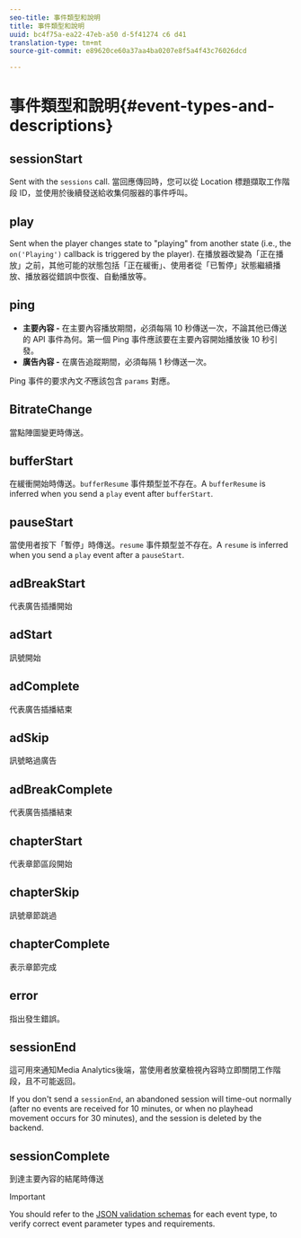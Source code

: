 ```yaml
---
seo-title: 事件類型和說明
title: 事件類型和說明
uuid: bc4f75a-ea22-47eb-a50 d-5f41274 c6 d41
translation-type: tm+mt
source-git-commit: e89620ce60a37aa4ba0207e8f5a4f43c76026dcd

---
```



# 事件類型和說明{#event-types-and-descriptions}

## sessionStart

Sent with the `sessions` call. 當回應傳回時，您可以從 Location 標題擷取工作階段 ID，並使用於後續發送給收集伺服器的事件呼叫。

## play

Sent when the player changes state to "playing" from another state (i.e., the `on('Playing')` callback is triggered by the player). 在播放器改變為「正在播放」之前，其他可能的狀態包括「正在緩衝」、使用者從「已暫停」狀態繼續播放、播放器從錯誤中恢復、自動播放等。

## ping

* **主要內容 -** 在主要內容播放期間，必須每隔 10 秒傳送一次，不論其他已傳送的 API 事件為何。第一個 Ping 事件應該要在主要內容開始播放後 10 秒引發。
* **廣告內容 -** 在廣告追蹤期間，必須每隔 1 秒傳送一次。

Ping 事件的要求內文&#x200B;*不*&#x200B;應該包含 `params` 對應。

## BitrateChange

當點陣圖變更時傳送。

## bufferStart

在緩衝開始時傳送。`bufferResume` 事件類型並不存在。A `bufferResume` is inferred when you send a `play` event after `bufferStart`.

## pauseStart

當使用者按下「暫停」時傳送。`resume` 事件類型並不存在。A `resume` is inferred when you send a `play` event after a `pauseStart`.

## adBreakStart

代表廣告插播開始

## adStart

訊號開始

## adComplete

代表廣告插播結束

## adSkip

訊號略過廣告

## adBreakComplete

代表廣告插播結束

## chapterStart

代表章節區段開始

## chapterSkip

訊號章節跳過

## chapterComplete

表示章節完成

## error

指出發生錯誤。

## sessionEnd

這可用來通知Media Analytics後端，當使用者放棄檢視內容時立即關閉工作階段，且不可能返回。

If you don't send a `sessionEnd`, an abandoned session will time-out normally (after no events are received for 10 minutes, or when no playhead movement occurs for 30 minutes), and the session is deleted by the backend.

## sessionComplete

到達主要內容的結尾時傳送

>[!IMPORTANT]
>
>You should refer to the [JSON validation schemas](/help/media-collection-api/mc-api-ref/mc-api-json-validation.md) for each event type, to verify correct event parameter types and requirements.

